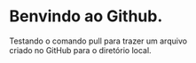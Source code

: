 # Benvindo ao Github.
Testando o comando pull para trazer um arquivo <br> criado
no GitHub para o diretório local.

